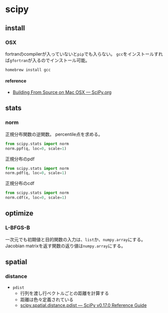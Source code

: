 # scipy

## install

### OSX
fortranのcompilerが入っていないと`pip`でも入らない。
`gcc`をインストールすれば`gfortran`が入るのでインストール可能。

```shell
homebrew install gcc
```

#### reference
* [Building From Source on Mac OSX — SciPy.org](http://www.scipy.org/scipylib/building/macosx.html)



## stats

### norm
正規分布関数の逆関数。
percentile点を求める。

```python
from scipy.stats import norm
norm.ppf(q, loc=0, scale=1)
```

正規分布のpdf

```python
from scipy.stats import norm
norm.pdf(q, loc=0, scale=1)
```

正規分布のcdf

```python
from scipy.stats import norm
norm.cdf(x, loc=0, scale=1)
```

## optimize

### L-BFGS-B
一次元でも初期値と目的関数の入力は、`list`か、`numpy.array`にする。
Jacobian matrixを返す関数の返り値は`numpy.array`にする。

## spatial

### distance
* `pdist`
    * 行列を渡し行ベクトルごとの距離を計算する
    * 距離は色々定義されている
    * [scipy.spatial.distance.pdist — SciPy v0.17.0 Reference Guide](https://docs.scipy.org/doc/scipy-0.17.0/reference/generated/scipy.spatial.distance.pdist.html#scipy.spatial.distance.pdist)
